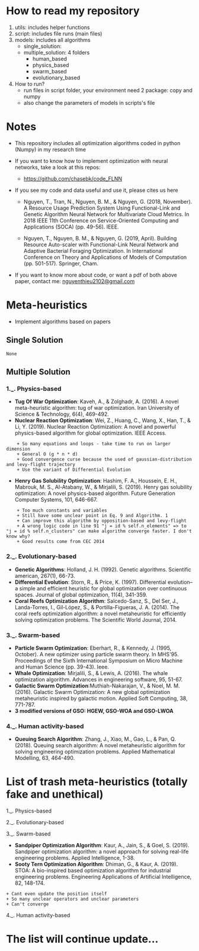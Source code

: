 # How to read my repository
1. utils: includes helper functions
2. script: includes file runs (main files)
3. models: includes all algorithms 
    * single_solution: 
    * multiple_solution: 4 folders
        * human_based
        * physics_based
        * swarm_based
        * evolutionary_based
4. How to run?
    * run files in script folder, your environment need 2 package: copy and numpy
    * also change the parameters of models in scripts's file

# Notes
* This repository includes all optimization algorithms coded in python (Numpy) in my research time
* If you want to know how to implement optimization with neural networks, take a look at this repos:
    * https://github.com/chasebk/code_FLNN

* If you see my code and data useful and use it, please cites us here

    * Nguyen, T., Tran, N., Nguyen, B. M., & Nguyen, G. (2018, November). A Resource Usage Prediction System Using Functional-Link and Genetic Algorithm Neural Network for Multivariate Cloud Metrics. In 2018 IEEE 11th Conference on Service-Oriented Computing and Applications (SOCA) (pp. 49-56). IEEE.

    * Nguyen, T., Nguyen, B. M., & Nguyen, G. (2019, April). Building Resource Auto-scaler with Functional-Link Neural Network and Adaptive Bacterial Foraging Optimization. In International Conference on Theory and Applications of Models of Computation (pp. 501-517). Springer, Cham.

* If you want to know more about code, or want a pdf of both above paper, contact me: nguyenthieu2102@gmail.com


# Meta-heuristics
- Implement algorithms based on papers

## Single Solution
```code
None
```

## Multiple Solution


### 1._. Physics-based

* __Tug Of War Optimization__: Kaveh, A., & Zolghadr, A. (2016). A novel meta-heuristic algorithm: tug of war optimization. Iran University of Science & Technology, 6(4), 469-492.
* __Nuclear Reaction Optimization__: Wei, Z., Huang, C., Wang, X., Han, T., & Li, Y. (2019). Nuclear Reaction Optimization: A novel and powerful physics-based algorithm for global optimization. IEEE Access. 
```code
    + So many equations and loops - take time to run on larger dimension 
    + General O (g * n * d) 
    + Good convergence curse because the used of gaussian-distribution and levy-flight trajectory
    + Use the variant of Differential Evolution
```
* __Henry Gas Solubility Optimization__: Hashim, F. A., Houssein, E. H., Mabrouk, M. S., Al-Atabany, W., & Mirjalili, S. (2019). Henry gas solubility optimization: A novel physics-based algorithm. Future Generation Computer Systems, 101, 646-667.
```code 
    + Too much constants and variables
    + Still have some unclear point in Eq. 9 and Algorithm. 1
    + Can improve this algorithm by opposition-based and levy-flight
    + A wrong logic code in line 91 "j = id % self.n_elements" => to "j = id % self.n_clusters" can make algorithm converge faster. I don't know why?
    + Good results come from CEC 2014
```


### 2._. Evolutionary-based

* __Genetic Algorithms__: Holland, J. H. (1992). Genetic algorithms. Scientific american, 267(1), 66-73.
* __Differential Evolution__: Storn, R., & Price, K. (1997). Differential evolution–a simple and efficient heuristic for global optimization over continuous spaces. Journal of global optimization, 11(4), 341-359.
* __Coral Reefs Optimization Algorithm__: Salcedo-Sanz, S., Del Ser, J., Landa-Torres, I., Gil-López, S., & Portilla-Figueras, J. A. (2014). The coral reefs optimization algorithm: a novel metaheuristic for efficiently solving optimization problems. The Scientific World Journal, 2014.



### 3._. Swarm-based

* __Particle Swarm Optimization__: Eberhart, R., & Kennedy, J. (1995, October). A new optimizer using particle swarm theory. In MHS'95. Proceedings of the Sixth International Symposium on Micro Machine and Human Science (pp. 39-43). Ieee.
* __Whale Optimization__: Mirjalili, S., & Lewis, A. (2016). The whale optimization algorithm. Advances in engineering software, 95, 51-67.
* __Galactic Swarm Optimization__:Muthiah-Nakarajan, V., & Noel, M. M. (2016). Galactic Swarm Optimization: A new global optimization metaheuristic inspired by galactic motion. Applied Soft Computing, 38, 771-787.
* __3 modified versions of GSO: HGEW, GSO-WOA and GSO-LWOA__


### 4._. Human activity-based

* __Queuing Search Algorithm__: Zhang, J., Xiao, M., Gao, L., & Pan, Q. (2018). Queuing search algorithm: A novel metaheuristic algorithm for solving engineering optimization problems. Applied Mathematical Modelling, 63, 464-490.



# List of trash meta-heuristics (totally fake and unethical)

1._. Physics-based

2._. Evolutionary-based

3._. Swarm-based

* __Sandpiper Optimization Algorithm__: Kaur, A., Jain, S., & Goel, S. (2019). Sandpiper optimization algorithm: a novel approach for solving real-life engineering problems. Applied Intelligence, 1-38.
* __Sooty Tern Optimization Algorithm__: Dhiman, G., & Kaur, A. (2019). STOA: A bio-inspired based optimization algorithm for industrial engineering problems. Engineering Applications of Artificial Intelligence, 82, 148-174.
```code
+ Cant even update the position itself
+ So many unclear operators and unclear parameters
+ Can't converge
```

4._. Human activity-based

# The list will continue update...





